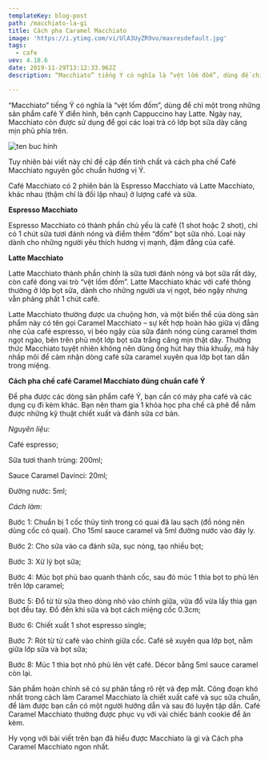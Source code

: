 ```yaml
---
templateKey: blog-post
path: /macchiato-la-gi
title: Cách pha Caramel Macchiato
image: 'https://i.ytimg.com/vi/UlA3UyZR9vo/maxresdefault.jpg' 
tags:
  - cafe
uev: 4.18.6
date: 2019-11-29T13:12:33.962Z
description: “Macchiato” tiếng Ý có nghĩa là “vệt lốm đốm”, dùng để chỉ một trong những sản phẩm café Ý điển hình, bên cạnh Cappuccino hay Latte.

---
```



“Macchiato” tiếng Ý có nghĩa là “vệt lốm đốm”, dùng để chỉ một trong những sản phẩm café Ý điển hình, bên cạnh Cappuccino hay Latte. Ngày nay, Macchiato còn được sử dụng để gọi các loại trà có lớp bọt sữa dày căng mịn phủ phía trên. 

![ten buc hinh](https://vietblend.vn/wp-content/uploads/2018/12/caramel-macchiato_830x550.jpg "ten buc hinh")

Tuy nhiên bài viết này chỉ đề cập đến tính chất và cách pha chế Café Macchiato nguyên gốc chuẩn hương vị Ý.

Café Macchiato có 2 phiên bản là Espresso Macchiato và Latte Macchiato, khác nhau (thậm chí là đối lập nhau) ở lượng café và sữa.

**Espresso Macchiato**

Espresso Macchiato có thành phần chủ yếu là café (1 shot hoặc 2 shot), chỉ có 1 chút sữa tươi đánh nóng và điểm thêm “đốm” bọt sữa nhỏ. Loại này dành cho những người yêu thích hương vị mạnh, đậm đắng của café.

**Latte Macchiato**

Latte Macchiato thành phần chính là sữa tươi đánh nóng và bọt sữa rất dày, còn café đóng vai trò “vệt lốm đốm”. Latte Macchiato khác với café thông thường ở lớp bọt sữa, dành cho những người ưa vị ngọt, béo ngậy nhưng vẫn phảng phất 1 chút café.

Latte Macchiato thường được ưa chuộng hơn, và một biến thể của dòng sản phẩm này có tên gọi Caramel Macchiato – sự kết hợp hoàn hảo giữa vị đắng nhẹ của café espresso, vị béo ngậy của sữa đánh nóng cùng caramel thơm ngọt ngào, bên trên phủ một lớp bọt sữa trắng căng mịn thật dày. Thưởng thức Macchiato tuyệt nhiên không nên dùng ống hút hay thìa khuấy, mà hãy nhấp môi để cảm nhận dòng café sữa caramel xuyên qua lớp bọt tan dần trong miệng.


**Cách pha chế café Caramel Macchiato đúng chuẩn café Ý**

Để pha được các dòng sản phẩm café Ý, bạn cần có máy pha café và các dụng cụ đi kèm khác. Bạn nên tham gia 1 khóa học pha chế cà phê để nắm được những kỹ thuật chiết xuất và đánh sữa cơ bản.

*Nguyên liệu:*

Café espresso;

Sữa tươi thanh trùng: 200ml;

Sauce Caramel Davinci: 20ml;

Đường nước: 5ml;

*Cách làm:*

Bước 1: Chuẩn bị 1 cốc thủy tinh trong có quai đã lau sạch (đồ nóng nên dùng cốc có quai). Cho 15ml sauce caramel và 5ml đường nước vào đáy ly.

Bước 2: Cho sữa vào ca đánh sữa, sục nóng, tạo nhiều bọt;

Bước 3: Xử lý bọt sữa;

Bước 4: Múc bọt phủ bao quanh thành cốc, sau đó múc 1 thìa bọt to phủ lên trên lớp caramel;

Bước 5: Đổ từ từ sữa theo dòng nhỏ vào chính giữa, vừa đổ vừa lấy thìa gạn bọt đều tay. Đổ đến khi sữa và bọt cách miệng cốc 0.3cm;

Bước 6: Chiết xuất 1 shot espresso single;

Bước 7: Rót từ từ café vào chính giữa cốc. Café sẽ xuyên qua lớp bọt, nằm giữa lớp sữa và bọt sữa;

Bước 8: Múc 1 thìa bọt nhỏ phủ lên vệt café. Décor bằng 5ml sauce caramel còn lại. 

Sản phẩm hoàn chỉnh sẽ có sự phân tầng rõ rệt và đẹp mắt. Công đoạn khó nhất trong cách làm Caramel Macchiato là chiết xuất café và sục sữa chuẩn, để làm được bạn cần có một người hướng dẫn và sau đó luyện tập dần. Café Caramel Macchiato thường được phục vụ với vài chiếc bánh cookie để ăn kèm.

Hy vọng với bài viết trên bạn đã hiểu được Macchiato là gì và Cách pha Caramel Macchiato ngon nhất.